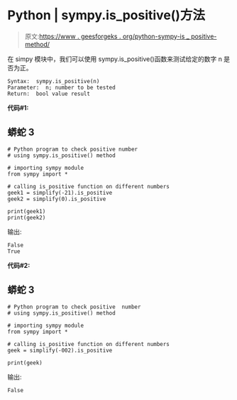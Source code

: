 # Python | sympy.is_positive()方法

> 原文:[https://www . geesforgeks . org/python-sympy-is _ positive-method/](https://www.geeksforgeeks.org/python-sympy-is_positive-method/)

在 simpy 模块中，我们可以使用 sympy.is_positive()函数来测试给定的数字 n 是否为正。

```
Syntax:  sympy.is_positive(n)
Parameter:  n; number to be tested
Return:  bool value result 
```

**代码#1:**

## 蟒蛇 3

```
# Python program to check positive number
# using sympy.is_positive() method

# importing sympy module
from sympy import *

# calling is_positive function on different numbers
geek1 = simplify(-21).is_positive
geek2 = simplify(0).is_positive

print(geek1)
print(geek2)
```

输出:

```
False
True
```

**代码#2:**

## 蟒蛇 3

```
# Python program to check positive  number
# using sympy.is_positive() method

# importing sympy module
from sympy import *

# calling is_positive function on different numbers
geek = simplify(-002).is_positive

print(geek)
```

输出:

```
False
```